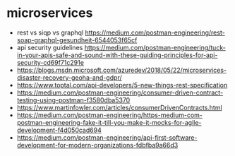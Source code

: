 # microservices 

* rest vs siqp vs graphql https://medium.com/postman-engineering/rest-soap-graphql-gesundheit-6544053f65cf
* api security guidelines https://medium.com/postman-engineering/tuck-in-your-apis-safe-and-sound-with-these-guiding-principles-for-api-security-cd69f71c291e
* https://blogs.msdn.microsoft.com/azuredev/2018/05/22/microservices-disaster-recovery-geoha-and-gdpr/
* https://www.toptal.com/api-developers/5-new-things-rest-specification
* https://medium.com/postman-engineering/consumer-driven-contract-testing-using-postman-f3580dba5370
* https://www.martinfowler.com/articles/consumerDrivenContracts.html
* https://medium.com/postman-engineering/https-medium-com-postman-engineering-fake-it-till-you-make-it-mocks-for-agile-development-f4d050cad694
* https://medium.com/postman-engineering/api-first-software-development-for-modern-organizations-fdbfba9a66d3
